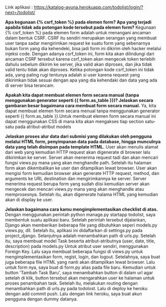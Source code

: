 Link aplikasi : https://katalog-ayuna.herokuapp.com/todolist/login/?next=/todolist/

**Apa kegunaan {% csrf_token %} pada elemen form? Apa yang terjadi apabila tidak ada potongan kode tersebut pada elemen form?**
Kegunaan {% csrf_token %} pada elemen form adalah untuk menangani ancaman dalam bentuk CSRF. CSRF itu sendiri merupakan serangan yang membuat user tanpa sadar mengirimkan request ke suatu form
yang sebenarnya bukan form yang dia kehendeki, bisa jadi form ini dikirim oleh hacker melalui injeksi code. Dengan adanya csrf_token ini, form kita akan dilindungi dari ancaman CSRF tersebut karena
csrf_token akan mengecek token terlebih dahulu sebelum dikirim ke server, jika valid akan diproses, dan jika tidak valid tentu tidak akan diproses. Ketika potongan kode csrf_token ini tidak ada, yang paling rugi
tentunya adalah si user karena request yang dikirimkan tidak sesuai dengan apa yang dia kehendaki dan data yang ada di server bisa terancam.

**Apakah kita dapat membuat elemen form secara manual (tanpa menggunakan generator seperti {{ form.as_table }})? Jelaskan secara gambaran besar bagaimana cara membuat form secara manual.**
Ya, kita dapat membuat elemen form secara menual tanpa menggunakan generator seperti {{ form.as_table }}.Untuk membuat elemen form secara manual ini dapat menggunakan CSS di mana kita
akan mengakses tiap section satu-satu pada atribut-atribut models

**Jelaskan proses alur data dari submisi yang dilakukan oleh pengguna melalui HTML form, penyimpanan data pada database, hingga munculnya data yang telah disimpan pada template HTML.**
User akan menulis alamat dari web yang kemudian HTTP request akan digenerate di browser lalu dikirimkan ke server. Server akan menerima request tadi dan akan mencari fungsi views.py mana yang akan menghandle path. Setelah itu halaman form akan
dikembalikan ke user dan ditampilkan lewat browser. User akan mengisi form kemudian browser akan generate HTTP request, method, dan arguments ke URL destination dan mengirimkannya ke server. Server menerima request berupa form yang sudah diisi kemudian
server akan mengecek dan mencari views.py mana yang akan menghandle atau memprosesnya. Setelah itu, akan digenerate halama HTML yang kemudian akan di display ke user.

**Jelaskan bagaimana cara kamu mengimplementasikan checklist di atas.**
Dengan menggunakan perintah python manage.py startapp todolist, saya membentuk suatu aplikasi baru. Setelah perintah tersebut dijalankan, Django akan memberikan beberapa file yang dibutuhkan seperi models.py views.py, dll. Setelah itu,
aplikasi ini didaftarkan di settings.py pada project_django. Selanjutnya adalah menambahkan path di urls.py. Setelah itu, saya membuat model Task beserta atribut-atributnya (user, date, title, description) pada models.py
Untuk atribut user sendiri, menggunakan Foreign Key. Lalu saya membuat beberapa fungsi di views.py untuk mengimplementasikan form, regist, login, dan logout. Setelahnya, saya buat juga beberapa
file HTML yang nanti akan ditampilkan lewat browser. Lalu untuk form nya, saya buat di form.py alias pada file baru. Kemudian untuk button 'Tambah Task Baru', saya menambahkan button di dalam url agar setelah di klik, button tersebut akan mengarahkan user ke halaman untuk proses penambahan task. 
Setelah itu, melakukan routing dengan menambahkan path di urls.py pada todolost. Lalu di deploy ke heroku dengan add commit push. Lalu dengan link heroku, saya buat akun pengguna dengan dummy datanya. 



